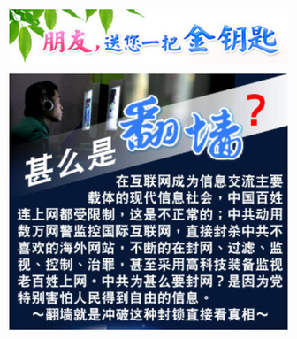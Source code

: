 
<div align=center>
<img src="images/2018-02-11_235042.jpg" width=880></p>
</div>

<div align=center>
<img src="images/2018-02-11_233923.jpg" width=880></p>
</div>

